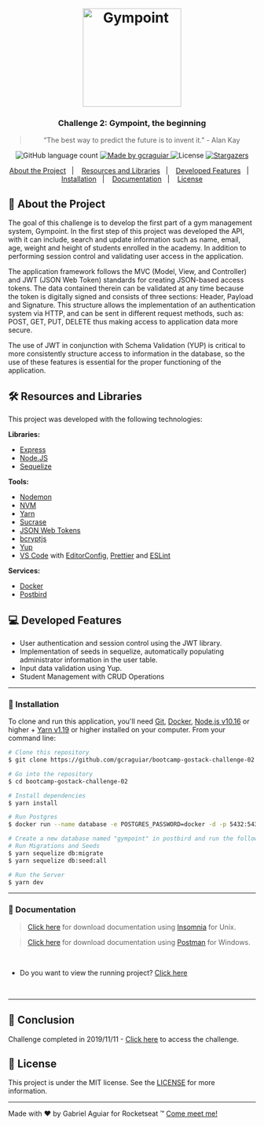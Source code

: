 <h1 align="center">
  <img alt="Gympoint" title="Gympoint" src=".github/logo.png" width="200px" />
</h1>

<h3 align="center">
  Challenge 2: Gympoint, the beginning
</h3>

<blockquote align="center">“The best way to predict the future is to invent it.” - Alan Kay</blockquote>

<p align="center">
  <img alt="GitHub language count" src="https://img.shields.io/github/languages/count/gcraguiar/bootcamp-gostack-challenge-02?color=%2304D361">

  <a href="https://gostack.dev">
    <img alt="Made by gcraguiar" src="https://img.shields.io/badge/made%20by-gcraguiar-%2304D361">
  </a>

  <img alt="License" src="https://img.shields.io/badge/license-MIT-%2304D361">

  <a href="https://github.com/gcraguiar/bootcamp-gostack-challenge-02/stargazers">
    <img alt="Stargazers" src="https://img.shields.io/github/stars/gcraguiar/bootcamp-gostack-challenge-02?style=social">
  </a>
</p>

<p align="center">
  <a href="#rocket-about-the-project">About the Project</a>&nbsp;&nbsp;&nbsp;|&nbsp;&nbsp;&nbsp;
  <a href="#hammer-and-wrench-resources-and-libraries">Resources and Libraries</a>&nbsp;&nbsp;&nbsp;|&nbsp;&nbsp;&nbsp;
  <a href="#computer-developed-features">Developed Features</a>&nbsp;&nbsp;&nbsp;|&nbsp;&nbsp;&nbsp;
  <a href="#scroll-installation">Installation</a>&nbsp;&nbsp;&nbsp;|&nbsp;&nbsp;&nbsp;
  <a href="#book-documentation">Documentation</a>&nbsp;&nbsp;&nbsp;|&nbsp;&nbsp;&nbsp;
  <a href="#memo-license">License</a>
</p>

## :rocket: About the Project

The goal of this challenge is to develop the first part of a gym management system, Gympoint.
In the first step of this project was developed the API, with it can include, search and update information such as name, email,
age, weight and height of students enrolled in the academy. In addition to performing session control and validating user access in the application.

The application framework follows the MVC (Model, View, and Controller) and JWT (JSON Web Token) standards for creating JSON-based access tokens.
The data contained therein can be validated at any time because the token is digitally signed and consists of three sections: Header, Payload and Signature.
This structure allows the implementation of an authentication system via HTTP, and can be sent in different request methods, such as:
POST, GET, PUT, DELETE thus making access to application data more secure.

The use of JWT in conjunction with Schema Validation (YUP) is critical to more consistently structure access to information in the database, so
the use of these features is essential for the proper functioning of the application.

## :hammer_and_wrench: Resources and Libraries

This project was developed with the following technologies:

**Libraries:**

- [Express][express]
- [Node.JS][nodejs]
- [Sequelize][sequelize]

**Tools:**

- [Nodemon][nodemon]
- [NVM][nvm]
- [Yarn][yarn]
- [Sucrase][sucrase]
- [JSON Web Tokens][jwt]
- [bcryptjs][bcryptjs]
- [Yup][yup]
- [VS Code][vc] with [EditorConfig][vceditconfig], [Prettier][vceditconfig] and [ESLint][vceslint]

**Services:**

- [Docker][docker]
- [Postbird][postbird]

## :computer: Developed Features

* User authentication and session control using the JWT library.
* Implementation of seeds in sequelize, automatically populating administrator information in the user table.
* Input data validation using Yup.
* Student Management with CRUD Operations

---

### :scroll: Installation

To clone and run this application, you'll need [Git](https://git-scm.com), [Docker](https://www.docker.com), [Node.js v10.16][nodejs] or higher + [Yarn v1.19][yarn] or higher installed on your computer. From your command line:

```bash
# Clone this repository
$ git clone https://github.com/gcraguiar/bootcamp-gostack-challenge-02.git gympoint-api

# Go into the repository
$ cd bootcamp-gostack-challenge-02

# Install dependencies
$ yarn install

# Run Postgres
$ docker run --name database -e POSTGRES_PASSWORD=docker -d -p 5432:5432 -d postgres:11

# Create a new database named "gympoint" in postbird and run the following commands:
# Run Migrations and Seeds
$ yarn sequelize db:migrate
$ yarn sequelize db:seed:all

# Run the Server
$ yarn dev
```

---

### :book: Documentation

> [Click here](http://www.google.com.br) for download documentation using [Insomnia][insomnia] for Unix.

> [Click here](http://www.google.com.br) for download documentation using [Postman][postman] for Windows.


&nbsp;

* Do you want to view the running project? [Click here][youtube-challenge-02]

&nbsp;

---


## 📅 Conclusion

Challenge completed in 2019/11/11 - [Click here][rocketseat-challenge-02] to access the challenge.

## :memo: License

This project is under the MIT license. See the [LICENSE](./LICENSE) for more information.

---

Made with ♥ by Gabriel Aguiar for Rocketseat :tm: [Come meet me!][linkedin]

[challenge02]: https://github.com/gcraguiar/bootcamp-gostack-challenge-02

[linkedin]: https://www.linkedin.com/in/gabriel-aguiar-740002197/

[express]: https://expressjs.com
[nodejs]: https://nodejs.org/
[sequelize]: https://sequelize.org

[nodemon]: https://github.com/remy/nodemon
[nvm]: https://github.com/nvm-sh/nvm
[yarn]: https://yarnpkg.com/
[sucrase]: https://github.com/alangpierce/sucrase
[jwt]: https://jwt.io/
[bcryptjs]: https://github.com/dcodeIO/bcrypt.js/
[yup]: https://github.com/jquense/yup

[vc]: https://code.visualstudio.com/
[vceditconfig]: https://marketplace.visualstudio.com/items?itemName=EditorConfig.EditorConfig
[vceslint]: https://marketplace.visualstudio.com/items?itemName=dbaeumer.vscode-eslint
[insomnia]: https://insomnia.rest/download/
[postman]: https://www.getpostman.com/downloads/
[docker]: https://github.com/docker
[postbird]: https://electronjs.org/apps/postbird

[youtube-challenge-02]: https://youtu.be/dpUGqtzQszM
[rocketseat-challenge-02]: https://github.com/Rocketseat/bootcamp-gostack-desafio-02/blob/master/README.md#desafio-02-iniciando-aplica%C3%A7%C3%A3o

